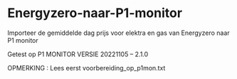 # Energyzero-naar-P1-monitor
Importeer de gemiddelde dag prijs voor elektra en gas van Energyzero naar P1 monitor

Getest op P1 MONITOR VERSIE 20221105 – 2.1.0

OPMERKING : Lees eerst voorbereiding_op_p1mon.txt
